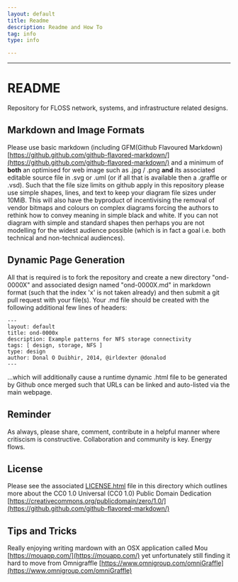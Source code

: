 ```yaml
---
layout: default
title: Readme
description: Readme and How To
tag: info
type: info

---
```


---

# README

Repository for FLOSS network, systems, and infrastructure related designs. 

## Markdown and Image Formats

Please use basic markdown (including GFM(Github Flavoured Markdown) [https://github.github.com/github-flavored-markdown/](https://github.github.com/github-flavored-markdown/) and a minimum of **both** an optimised for web image such as .jpg / .png **and** its associated editable source file in .svg or .uml (or if all that is available then a .graffle or .vsd). Such that the file size limits on github apply in this repository please use simple shapes, lines, and text to keep your diagram file sizes under 10MiB. This will also have the byproduct of incentivising the removal of vendor bitmaps and colours on complex diagrams forcing the authors to rethink how to convey meaning in simple black and white. If you can not diagram with simple and standard shapes then perhaps you are not modelling for the widest audience possible (which is in fact a goal i.e. both technical and non-technical audiences).

## Dynamic Page Generation

All that is required is to fork the repository and create a new directory "ond-0000X" and associated design named "ond-0000X.md" in markdown format (such that the index 'x' is not taken already) and then submit a git pull request with your file(s). Your .md file should be created with the following additional few lines of headers:

    --- 
    layout: default 
    title: ond-0000x
    description: Example patterns for NFS storage connectivity
    tags: [ design, storage, NFS ]
    type: design
    author: Donal O Duibhir, 2014, @irldexter @donalod
    ---

...which will additionally cause a runtime dynamic .html file to be generated by Github once merged such that URLs can be linked and auto-listed via the main webpage.


## Reminder

As always, please share, comment, contribute in a helpful manner where critiscism is constructive. Collaboration and community is key. Energy flows.

## License 

Please see the associated [LICENSE.html](LICENSE.html) file in this directory which outlines more about the CC0 1.0 Universal (CC0 1.0) 
Public Domain Dedication [https://creativecommons.org/publicdomain/zero/1.0/](https://github.github.com/github-flavored-markdown/)

## Tips and Tricks

Really enjoying writing mardown with an OSX application called Mou [https://mouapp.com/](https://mouapp.com/) yet unfortunately still finding it hard to move from Omnigraffle [https://www.omnigroup.com/omniGraffle](https://www.omnigroup.com/omniGraffle)
